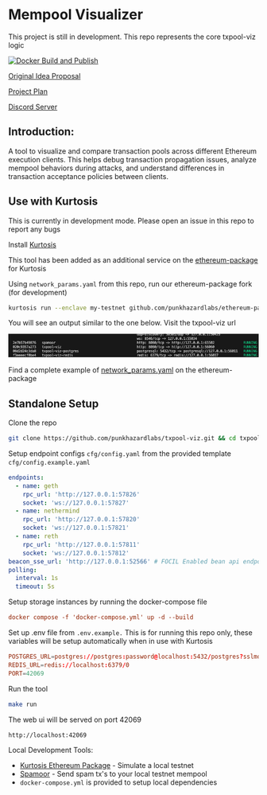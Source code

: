 # Mempool Visualizer

This project is still in development. This repo represents the core txpool-viz logic

[![Docker Build and Publish](https://github.com/punkhazardlabs/txpool-viz/actions/workflows/docker.yml/badge.svg)](https://github.com/punkhazardlabs/txpool-viz/actions/workflows/docker.yml)

[Original Idea Proposal](https://github.com/ethpandaops/tooling-wishlist/blob/master/open-ideas/txpool-viz.md)

[Project Plan](https://github.com/punkhazardlabs/txpool-viz/wiki)

[Discord Server](https://discord.gg/kq6YXwCzDs)

## Introduction:
A tool to visualize and compare transaction pools across different Ethereum execution clients. This helps debug transaction propagation issues, analyze mempool behaviors during attacks, and understand differences in transaction acceptance policies between clients.

## Use with Kurtosis

This is currently in development mode. Please open an issue in this repo to report any bugs

Install [Kurtosis](https://docs.kurtosis.com/)

This tool has been added as an additional service on the [ethereum-package](https://github.com/ethpandaops/ethereum-package) for Kurtosis

Using `network_params.yaml` from this repo, run our ethereum-package fork (for development)

```bash
kurtosis run --enclave my-testnet github.com/punkhazardlabs/ethereum-package@ndeto/feat/add-txpool-viz --args-file network_params.yaml
```

You will see an output similar to the one below. Visit the txpool-viz url

![Sample Output](doc/output.png)

Find a complete example of [network_params.yaml](https://github.com/ethpandaops/ethereum-package/blob/main/network_params.yaml) on the ethereum-package

## Standalone Setup

Clone the repo

```bash
git clone https://github.com/punkhazardlabs/txpool-viz.git && cd txpool-viz
```

Setup endpoint configs `cfg/config.yaml` from the provided template `cfg/config.example.yaml`

```yaml
endpoints:
  - name: geth
    rpc_url: 'http://127.0.0.1:57826'
    socket: 'ws://127.0.0.1:57827'
  - name: nethermind
    rpc_url: 'http://127.0.0.1:57820'
    socket: 'ws://127.0.0.1:57821'
  - name: reth
    rpc_url: 'http://127.0.0.1:57811'
    socket: 'ws://127.0.0.1:57812'
beacon_sse_url: 'http://127.0.0.1:52566' # FOCIL Enabled bean api endpoint. Leave blank if not needed
polling:
  interval: 1s
  timeout: 5s
```

Setup storage instances by running the docker-compose file

```conf
docker compose -f 'docker-compose.yml' up -d --build 
```

Set up .env file from `.env.example.` This is for running this repo only, these variables will be setup automatically when in use with Kurtosis


```conf
POSTGRES_URL=postgres://postgres:password@localhost:5432/postgres?sslmode=disable
REDIS_URL=redis://localhost:6379/0
PORT=42069
```

Run the tool

```bash
make run
```

The web ui will be served on port 42069

```
http://localhost:42069
```

Local Development Tools:
- [Kurtosis Ethereum Package](https://github.com/ethpandaops/ethereum-package) - Simulate a local testnet
- [Spamoor](https://github.com/ethpandaops/spamoor) - Send spam tx's to your local testnet mempool
- `docker-compose.yml` is provided to setup local dependencies
